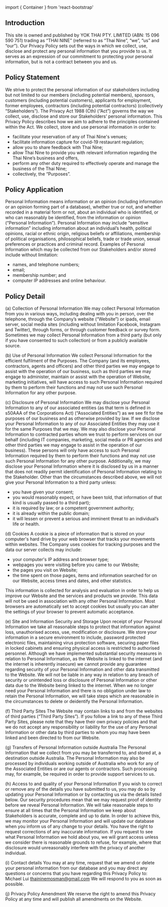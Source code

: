 import { Container } from 'react-bootstrap'

<Container className='markdown'>

## Introduction
This site is owned and published by YOK THAI PTY. LIMITED (ABN: 15 096 590 751) trading as “THAI NINE” (referred to as “Thai Nine”, “we”, “us” and “our”). Our Privacy Policy sets out the ways in which we collect, use, disclose and protect any personal information that you provide to us. It serves as an expression of our commitment to protecting your personal information, but is not a contract between you and us.

## Policy Statement
We strive to protect the personal information of our stakeholders including but not limited to our members (including potential members), sponsors, customers (including potential customers), applicants for employment, former employees, contractors (including potential contractors) (collectively “Stakeholders”). The Privacy Act 1988 (Cth) (“Act”) governs the way we collect, use, disclose and store our Stakeholders’ personal information. This Privacy Policy describes how we aim to adhere to the principles contained within the Act.
We collect, store and use personal information in order to:
* facilitate your reservation of any of Thai Nine's venues;
* facilitate information capture for covid-19 restaurant regulation;
* allow you to share feedback with Thai Nine;
* allow Thai Nine to provide you with relevant information regarding the Thai Nine’s business and offers,
* perform any other duty required to effectively operate and manage the business of the Thai Nine;
* collectively, the “Purposes”.

## Policy Application
Personal Information means information or an opinion (including information or an opinion forming part of a database), whether true or not, and whether recorded in a material form or not, about an individual who is identified, or who can reasonably be identified, from the information or opinion (“Personal Information”). Personal Information may include “sensitive information” including information about an individual’s health, political opinions, racial or ethnic origin, religious beliefs or affiliations, membership of political organisations, philosophical beliefs, trade or trade union, sexual preferences or practices and criminal record.
Examples of Personal Information which may be collected from our Stakeholders and/or stored include without limitation:
* names, and telephone numbers;
* email;
* membership number; and
* computer IP addresses and online behaviour.

## Policy Detail
(a) Collection of Personal Information
We may collect Personal Information from you in various ways, including dealing with you in person, over the telephone, through the Company’s website (“Website”) or ipads, email server, social media sites (including without limitation Facebook, Instagram and Twitter), through forms, or through customer feedback or survey form. Sometimes we may collect Personal Information from a third party (but only if you have consented to such collection) or from a publicly available source.

(b) Use of Personal Information
We collect Personal Information for the efficient fulfilment of the Purposes. The Company (and its employees, contractors, agents and officers) and other third parties we may engage to assist with the operation of our business, such as third parties we may engage to administer, maintain or assist with the operation of Website, marketing initiatives, will have access to such Personal Information required by them to perform their functions and may not use such Personal Information for any other purpose.

(c) Disclosure of Personal Information
We may disclose your Personal Information to any of our associated entities (as that term is defined in s50AAA of the Corporations Act) (“Associated Entities”) as we see fit for the purposes of our business and as otherwise provided by law. If we disclose your Personal Information to any of our Associated Entities they may use it for the same Purposes that we may. We may also disclose your Personal Information to contracted parties whom we trust to perform services on our behalf (including IT companies, marketing, social media or PR agencies and other third parties we may engage to assist in the operation of our business). These persons will only have access to such Personal Information required by them to perform their functions and may not use such Personal Information for any other purpose. Additionally, we may disclose your Personal Information where it is disclosed by us in a manner that does not readily permit identification of Personal Information relating to the Stakeholder. Other than the circumstances described above, we will not give your Personal Information to a third party unless:
* you have given your consent;
* you would reasonably expect, or have been told, that information of that kind is usually passed to a third part);
* it is required by law; or a competent government authority;
* it is already within the public domain;
* it will lessen or prevent a serious and imminent threat to an individual’s life or health.

(d) Cookies
A cookie is a piece of information that is stored on your computer's hard drive by your web browser that tracks your movements within websites. The Company uses cookies for tracking purposes and the data our server collects may include:
* your computer's IP address and browser type;
* webpages you were visiting before you came to our Website;
* the pages you visit on Website;
* the time spent on those pages, items and information searched for on our Website, access times and dates, and other statistics.

This information is collected for analysis and evaluation in order to help us improve our Website and the services and products we provide. This data will not be used in association with any other Personal Information. Most browsers are automatically set to accept cookies but usually you can alter the settings of your browser to prevent automatic acceptance.

(e) Site and Information Security and Storage
Upon receipt of your Personal Information we take all reasonable steps to protect that information against loss, unauthorised access, use, modification or disclosure. We store your information in a secure environment to include, password protected electronic files, maintaining virus protection software, securing paper files in locked cabinets and ensuring physical access is restricted to authorised personnel.
Although we have implemented substantial security measures in relation to Personal Information, as the Website is linked to the internet (and the internet is inherently insecure) we cannot provide any guarantee regarding security of your Personal Information and other data transmitted to the Website. We will not be liable in any way in relation to any breach of security or unintended loss or disclosure of Personal Information or other data due to the Website being linked to the internet. When we no longer need your Personal Information and there is no obligation under law to retain the Personal Information, we will take steps which are reasonable in the circumstances to delete or deidentify the Personal Information.

(f) Third Party Sites
The Website may contain links to and from the websites of third parties (“Third Party Sites”). If you follow a link to any of these Third Party Sites, please note that they have their own privacy policies and that we do not accept any responsibility or liability for the use of any Personal Information or other data by third parties to whom you may have been linked and been directed to from our Website.

(g) Transfers of Personal Information outside Australia
The Personal Information that we collect from you may be transferred to, and stored at, a destination outside Australia. The Personal Information may also be processed by individuals working outside of Australia who work for any of the Associated Entities or are our agents or contractors. Such processing may, for example, be required in order to provide support services to us.

(h) Access to and quality of your Personal Information
If you wish to correct or remove any of the details you have submitted to us, you may do so by updating your Personal Information or by contacting us via the details listed below. Our security procedures mean that we may request proof of identity before we reveal Personal Information. We will take reasonable steps to ensure at all times that the Personal Information we keep about Stakeholders is accurate, complete and up to date. In order to achieve this, we may monitor your Personal Information and will update our database when you inform us of any change to your details. You have the right to request corrections of any inaccurate information. If you request to see what Personal Information we hold about you, we will grant access unless we consider there is reasonable grounds to refuse, for example, where that disclosure would unreasonably interfere with the privacy of another individual.

(i) Contact details
You may at any time, request that we amend or delete your personal information from our database and you may direct any questions or concerns that you have regarding this Privacy Policy to: Michael Lui thaininemosman@gmail.com We will respond to you as soon as possible.

(j) Privacy Policy Amendment
We reserve the right to amend this Privacy Policy at any time and will publish all amendments on the Website.
</Container>



